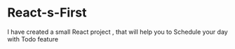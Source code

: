 # React-s-First
I have created a small React project , that will help you to Schedule your day with Todo feature
